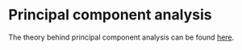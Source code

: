 # Principal component analysis

The theory behind principal component analysis can be found [here](
https://numxl.com/blogs/principal-component-analysis-pca-101/).
